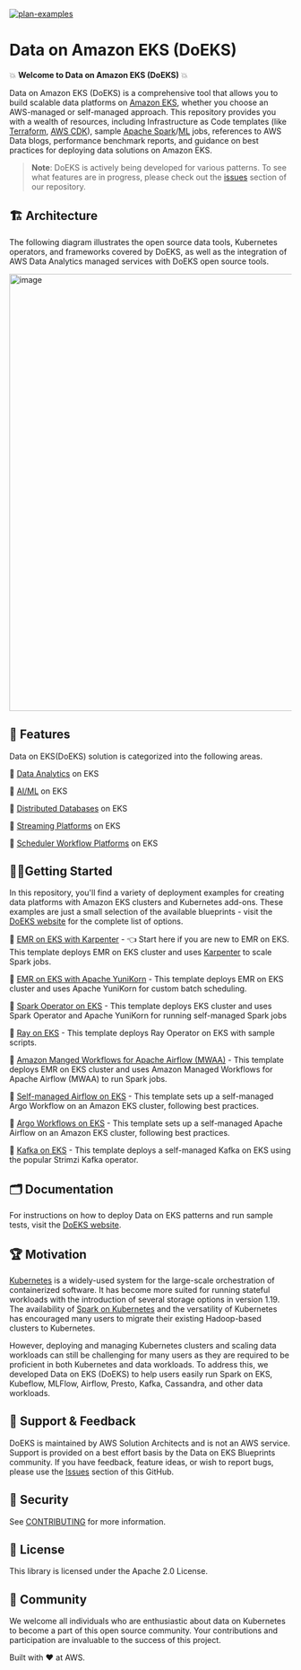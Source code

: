 [![plan-examples](https://github.com/awslabs/data-on-eks/actions/workflows/plan-examples.yml/badge.svg?branch=main)](https://github.com/awslabs/data-on-eks/actions/workflows/plan-examples.yml)
# Data on Amazon EKS (DoEKS)

💥 **Welcome to Data on Amazon EKS (DoEKS)** 💥

Data on Amazon EKS (DoEKS) is a comprehensive tool that allows you to build scalable data platforms on [Amazon EKS](https://aws.amazon.com/eks/), whether you choose an AWS-managed or self-managed approach. This repository provides you with a wealth of resources, including Infrastructure as Code templates (like [Terraform](https://www.terraform.io/), [AWS CDK](https://aws.amazon.com/cdk/)), sample [Apache Spark](https://spark.apache.org/)/[ML](https://aws.amazon.com/machine-learning/) jobs, references to AWS Data blogs, performance benchmark reports, and guidance on best practices for deploying data solutions on Amazon EKS. 

> **Note**: DoEKS is actively being developed for various patterns. To see what features are in progress, please check out the [issues](https://github.com/awslabs/data-on-eks/issues) section of our repository.

## 🏗️ Architecture
The following diagram illustrates the open source data tools, Kubernetes operators, and frameworks covered by DoEKS, as well as the integration of AWS Data Analytics managed services with DoEKS open source tools.

<img width="779" alt="image" src="https://user-images.githubusercontent.com/19464259/208900860-a7ccdaeb-158d-4767-baad-fbc76388bc09.png">


## 🌟 Features
Data on EKS(DoEKS) solution is categorized into the following areas.

🎯  [Data Analytics](https://awslabs.github.io/data-on-eks/docs/amazon-emr-on-eks) on EKS

🎯  [AI/ML](https://awslabs.github.io/data-on-eks/docs/ai-ml-eks) on EKS

🎯  [Distributed Databases](https://awslabs.github.io/data-on-eks/docs/distributed-databases-eks) on EKS

🎯  [Streaming Platforms](https://awslabs.github.io/data-on-eks/docs/streaming-platforms-eks) on EKS

🎯  [Scheduler Workflow Platforms](https://awslabs.github.io/data-on-eks/docs/job-schedulers-eks) on EKS

## 🏃‍♀️Getting Started
In this repository, you'll find a variety of deployment examples for creating data platforms with Amazon EKS clusters and Kubernetes add-ons. These examples are just a small selection of the available blueprints - visit the [DoEKS website](https://awslabs.github.io/data-on-eks/) for the complete list of options.

🚀 [EMR on EKS with Karpenter](https://awslabs.github.io/data-on-eks/docs/amazon-emr-on-eks/emr-eks-karpenter) - 👈 Start here if you are new to EMR on EKS. This template deploys EMR on EKS cluster and uses [Karpenter](https://karpenter.sh/) to scale Spark jobs.

🚀 [EMR on EKS with Apache YuniKorn](https://awslabs.github.io/data-on-eks/docs/amazon-emr-on-eks/emr-eks-yunikorn) - This template deploys EMR on EKS cluster and uses Apache YuniKorn for custom batch scheduling.

🚀 [Spark Operator on EKS](https://awslabs.github.io/data-on-eks/docs/spark-on-eks/spark-operator-yunikorn) - This template deploys EKS cluster and uses Spark Operator and Apache YuniKorn for running self-managed Spark jobs

🚀 [Ray on EKS](https://awslabs.github.io/data-on-eks/docs/ai-ml-eks/ray) - This template deploys Ray Operator on EKS with sample scripts.

🚀 [Amazon Manged Workflows for Apache Airflow (MWAA)](https://awslabs.github.io/data-on-eks/docs/job-schedulers-eks/aws-managed-airflow) - This template deploys EMR on EKS cluster and uses Amazon Managed Workflows for Apache Airflow (MWAA) to run Spark jobs.

🚀 [Self-managed Airflow on EKS](https://awslabs.github.io/data-on-eks/docs/job-schedulers-eks/self-managed-airflow) - This template sets up a self-managed Argo Workflow on an Amazon EKS cluster, following best practices.

🚀 [Argo Workflows on EKS](https://awslabs.github.io/data-on-eks/docs/job-schedulers-eks/argo-workflows-eks) - This template sets up a self-managed Apache Airflow on an Amazon EKS cluster, following best practices.

🚀 [Kafka on EKS](https://awslabs.github.io/data-on-eks/docs/streaming-platforms-eks/kafka) - This template deploys a self-managed Kafka on EKS using the popular Strimzi Kafka operator.

## 🗂️ Documentation
For instructions on how to deploy Data on EKS patterns and run sample tests, visit the [DoEKS website](https://awslabs.github.io/data-on-eks/).

## 🏆 Motivation
[Kubernetes](https://kubernetes.io/) is a widely-used system for the large-scale orchestration of containerized software. It has become more suited for running stateful workloads with the introduction of several storage options in version 1.19. The availability of [Spark on Kubernetes](https://spark.apache.org/docs/2.3.0/running-on-kubernetes.html) and the versatility of Kubernetes has encouraged many users to migrate their existing Hadoop-based clusters to Kubernetes.

However, deploying and managing Kubernetes clusters and scaling data workloads can still be challenging for many users as they are required to be proficient in both Kubernetes and data workloads. To address this, we developed Data on EKS (DoEKS) to help users easily run Spark on EKS, Kubeflow, MLFlow, Airflow, Presto, Kafka, Cassandra, and other data workloads.

## 🤝 Support & Feedback
DoEKS is maintained by AWS Solution Architects and is not an AWS service. Support is provided on a best effort basis by the Data on EKS Blueprints community. If you have feedback, feature ideas, or wish to report bugs, please use the [Issues](https://github.com/awslabs/data-on-eks/issues) section of this GitHub.

## 🔐 Security
See [CONTRIBUTING](CONTRIBUTING.md#security-issue-notifications) for more information.

## 💼 License
This library is licensed under the Apache 2.0 License.

## 🙌 Community
We welcome all individuals who are enthusiastic about data on Kubernetes to become a part of this open source community. Your contributions and participation are invaluable to the success of this project.

Built with ❤️ at AWS.
